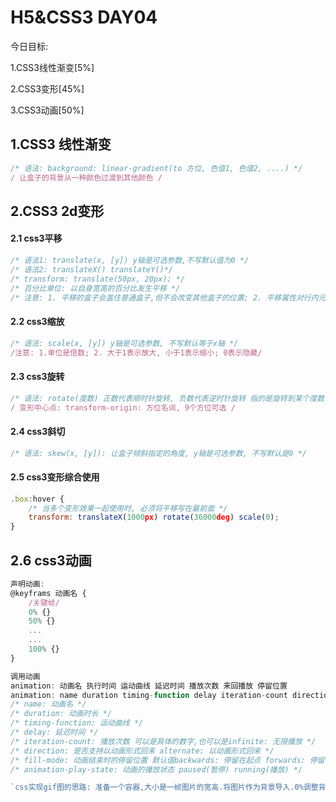# H5&CSS3 DAY04

今日目标:

1.CSS3线性渐变[5%]

2.CSS3变形[45%]

3.CSS3动画[50%]



## 1.CSS3 线性渐变

```javascript
/* 语法: background: linear-gradient(to 方位, 色值1, 色值2, ....) */
/ 让盒子的背景从一种颜色过渡到其他颜色 /
```



## 2.CSS3 2d变形

#### 2.1 css3平移

```javascript
/* 语法1: translate(x, [y]) y轴是可选参数,不写默认值为0 */
/* 语法2: translateX() translateY()*/
/* transform: translate(50px, 20px); */
/* 百分比单位: 以自身宽高的百分比发生平移 */
/* 注意: 1. 平移的盒子会盖住普通盒子,但不会改变其他盒子的位置; 2. 平移属性对行内元素不生效 */
```



#### 2.2 css3缩放

```javascript
/* 语法: scale(x, [y]) y轴是可选参数, 不写默认等于x轴 */
/注意: 1.单位是倍数; 2. 大于1表示放大, 小于1表示缩小; 0表示隐藏/
```



#### 2.3 css3旋转

```javascript
/* 语法: rotate(度数) 正数代表顺时针旋转, 负数代表逆时针旋转 指的是旋转到某个度数 */
/ 变形中心点: transform-origin: 方位名词, 9个方位可选 /
```



#### 2.4 css3斜切

```javascript
/* 语法: skew(x, [y]): 让盒子倾斜指定的角度, y轴是可选参数, 不写默认是0 */
```



#### 2.5 css3变形综合使用

```javascript
.box:hover {
    /* 当多个变形效果一起使用时, 必须将平移写在最前面 */
    transform: translateX(1000px) rotate(36000deg) scale(0);
}
```



## 2.6 css3动画

```javascript
声明动画:
@keyframs 动画名 {
    /关键帧/
    0% {}
    50% {}
    ...
    ...
    100% {}
}

调用动画
animation: 动画名 执行时间 运动曲线 延迟时间 播放次数 来回播放 停留位置
animation: name duration timing-function delay iteration-count direction fill-mode;
/* name: 动画名 */
/* duration: 动画时长 */
/* timing-function: 运动曲线 */
/* delay: 延迟时间 */
/* iteration-count: 播放次数 可以是具体的数字,也可以是infinite: 无限播放 */
/* direction: 是否支持以动画形式回来 alternate: 以动画形式回来 */
/* fill-mode: 动画结束时的停留位置 默认值backwards: 停留在起点 forwards: 停留在终点 */
/* animation-play-state: 动画的播放状态 paused(暂停) running(播放) */

`css实现gif图的思路: 准备一个容器,大小是一帧图片的宽高.将图片作为背景导入.0%调整背景图片的位置为0 0, 100%的时候调整背景图片的位置为图片宽度的负值 0. 别忘了使用steps()步长`
```


